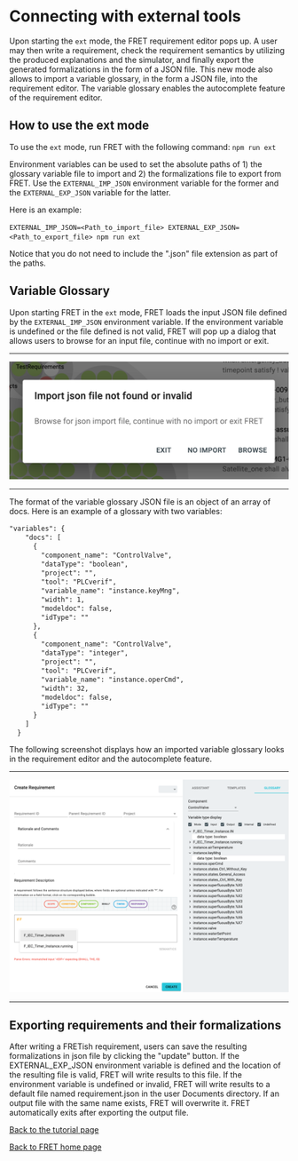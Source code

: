 # Connecting with external tools

Upon starting the `ext` mode, the FRET requirement editor pops up. A user may then write a requirement, check the requirement semantics by utilizing the produced explanations and the simulator, and finally export the generated formalizations in the form of a JSON file. This new mode also allows to import a variable glossary, in the form a JSON file, into the requirement editor. The variable glossary enables the autocomplete feature of the requirement editor.

## How to use the ext mode

To use the `ext` mode, run FRET with the following command: `npm run ext`

Environment variables can be used to set the absolute paths of 1) the glossary variable file to import  and 2) the formalizations file to export from FRET. Use the `EXTERNAL_IMP_JSON` environment variable for the former and the `EXTERNAL_EXP_JSON` variable for the latter.

Here is an example:

 `EXTERNAL_IMP_JSON=<Path_to_import_file> EXTERNAL_EXP_JSON=<Path_to_export_file> npm run ext`

 Notice that you do not need to include the ".json" file extension as part of the paths.

 ## Variable Glossary

 Upon starting FRET in the `ext` mode,  FRET loads the  input JSON file defined by the `EXTERNAL_IMP_JSON` environment variable.  If the environment variable is undefined or the file defined is not valid, FRET will pop up a dialog that allows users to browse for an input file, continue with no import or exit.

***
<img src="../../screen_shots/invalid_json_import.png">

***

The format of the variable glossary JSON file is an object of an array of docs. Here is an example of a glossary with two variables:

```
"variables": {
    "docs": [
      {
        "component_name": "ControlValve",
        "dataType": "boolean",
        "project": "",
        "tool": "PLCverif",
        "variable_name": "instance.keyMng",
        "width": 1,
        "modeldoc": false,
        "idType": ""
      },
      {
        "component_name": "ControlValve",
        "dataType": "integer",
        "project": "",
        "tool": "PLCverif",
        "variable_name": "instance.operCmd",
        "width": 32,
        "modeldoc": false,
        "idType": ""
      }
    ]
  }
```

The following screenshot displays how an imported variable glossary looks in the requirement editor and the autocomplete feature.
***
<img src="../../screen_shots/variable-glossary.png">

***

## Exporting requirements and their formalizations

 After writing a FRETish requirement, users can save the resulting formalizations in json file by clicking the "update" button.  If the EXTERNAL_EXP_JSON environment variable is defined and the location of the resulting file is valid, FRET will write results to this file.  If the environment variable is undefined or invalid, FRET will write results to a default file named requirement.json in the user Documents directory.  If an output file with the same name exists, FRET will overwrite it.  FRET automatically exits after exporting the output file.


[Back to the tutorial page](../tutorial.md)

[Back to FRET home page](../../userManual.md)
